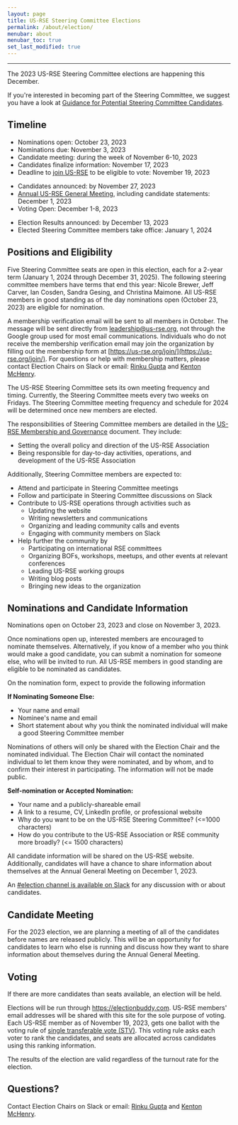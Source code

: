 ```yaml
---
layout: page
title: US-RSE Steering Committee Elections
permalink: /about/election/
menubar: about
menubar_toc: true
set_last_modified: true
---
```

<!--
**The [Election Results](/2022-12-10-election-results/) are in!  Congratulations to Julia Damerow, Rinku Gupta, Kenton McHenry, and Miranda Mundt.**
-->
<hr>

The 2023 US-RSE Steering Committee elections are happening this December.

If you're interested in becoming part of the Steering Committee, we suggest you have a look at [Guidance for Potential Steering Committee Candidates](/2022-07-01-candidate-guidance/).

## Timeline

<!-- * [Nominations open](https://docs.google.com/forms/d/e/1FAIpQLScJcBNhvT0qDGwXgM5qsRbonVQ9TVsutacupXBl_7NJz2zTcw/viewform): October 23, 2023 -->
* Nominations open: October 23, 2023
* Nominations due: November 3, 2023
* Candidate meeting: during the week of November 6-10, 2023
* Candidates finalize information: November 17, 2023
* Deadline to [join US-RSE](/join) to be eligible to vote: November 19, 2023
<!-- * [Candidates announced](/2022-11-18-sc-candidates/): by November 27, 2023 -->
* Candidates announced: by November 27, 2023
* [Annual US-RSE General Meeting](/events/2023/2023-12-AGM/), including candidate statements: December 1, 2023
* Voting Open: December 1-8, 2023
<!-- * [Election Results announced](/2022-12-10-election-results/): by December 13, 2023 -->
* Election Results announced: by December 13, 2023 
* Elected Steering Committee members take office: January 1, 2024

  
## Positions and Eligibility

Five Steering Committee seats are open in this election, each for a 2-year term (January 1, 2024 through December 31, 2025). The following steering committee members have terms that end this year: Nicole Brewer, Jeff Carver, Ian Cosden, Sandra Gesing, and Christina Maimone. 
All US-RSE members in good standing as of the day nominations open (October 23, 2023) are eligible for nomination.

A membership verification email will be sent to all members in October. The message will be sent directly from leadership@us-rse.org, not through the Google group used for most email communications.   Individuals who do not receive the membership verification email may join the organization by filling out the membership form at [https://us-rse.org/join/](https://us-rse.org/join/).  For questions or help with membership matters, please contact Election Chairs on Slack or email: [Rinku Gupta](mailto:rgupta@anl.gov) and [Kenton McHenry](mailto:mchenry@illinois.edu).

The US-RSE Steering Committee sets its own meeting frequency and timing.  Currently, the Steering Committee meets every two weeks on Fridays.  The Steering Committee meeting frequency and schedule for 2024 will be determined once new members are elected.

The responsibilities of Steering Committee members are detailed in the [US-RSE Membership and Governance](https://github.com/USRSE/documents/blob/master/governance.md) document. They include:

* Setting the overall policy and direction of the US-RSE Association
* Being responsible for day-to-day activities, operations, and development of the US-RSE Association

Additionally, Steering Committee members are expected to:

* Attend and participate in Steering Committee meetings
* Follow and participate in Steering Committee discussions on Slack
* Contribute to US-RSE operations through activities such as
  * Updating the website
  * Writing newsletters and communications
  * Organizing and leading community calls and events
  * Engaging with community members on Slack
* Help further the community by
  * Participating on international RSE committees
  * Organizing BOFs, workshops, meetups, and other events at relevant conferences
  * Leading US-RSE working groups
  * Writing blog posts
  * Bringing new ideas to the organization


## Nominations and Candidate Information

<!-- **[Candidate Information is Available](/2022-11-18-sc-candidates/)** -->

Nominations open on October 23, 2023 and close on November 3, 2023. 

Once nominations open up, interested members are encouraged to nominate themselves.
Alternatively, if you know of a member who you think would make a good
candidate, you can submit a nomination 
for someone else, who will be invited to run.  All US-RSE members in good standing are eligible to be nominated as candidates.

<!-- **Nomination Form**

The nomination form can be found [HERE](https://docs.google.com/forms/d/e/1FAIpQLScJcBNhvT0qDGwXgM5qsRbonVQ9TVsutacupXBl_7NJz2zTcw/viewform). Please fill this form for self-nomination OR if you are nominating someone else.

-->

On the nomination form, expect to provide the following information

**If Nominating Someone Else:**
* Your name and email
* Nominee's name and email
* Short statement about why you think the nominated individual will make a good Steering Committee member

Nominations of others will only be shared with the Election Chair and the
nominated individual. The Election Chair will contact the nominated individual
to let them know they were nominated, and by whom, and to confirm their
interest in participating. The information will not be made public.

**Self-nomination or Accepted Nomination:**

* Your name and a publicly-shareable email
* A link to a resume, CV, LinkedIn profile, or professional website
* Why do you want to be on the US-RSE Steering Committee? (<=1000 characters)
* How do you contribute to the US-RSE Association or RSE community more broadly? (<= 1500 characters)

All candidate information will be shared on the US-RSE website.  Additionally, candidates will have a chance to share information about themselves at the Annual General Meeting on December 1, 2023.

An [#election channel is available on Slack](https://usrse.slack.com/archives/C01BC66Q16E) for any discussion with or about candidates.

## Candidate Meeting

For the 2023 election, we are planning a meeting of all of the candidates before names are released publicly.  This will be an opportunity for candidates to learn who else is running and discuss how they want to share information about themselves during the Annual General Meeting.  

## Voting

If there are more candidates than seats available, an election will be held.  

Elections will be run through
https://electionbuddy.com.  US-RSE members' email
addresses will be shared with this site for the sole purpose of voting.  Each
US-RSE member as of November 19, 2023, gets one ballot with the voting rule of
[single transferable vote
(STV)](https://electionbuddy.com/features/voting-systems/stv-voting).  This
voting rule asks each voter to rank the candidates, and seats are allocated
across candidates using this ranking information.  

The results of the election are valid regardless of the turnout rate for the
election.


## Questions?

Contact Election Chairs on Slack or email: [Rinku Gupta](mailto:rgupta@anl.gov) and [Kenton McHenry](mailto:mchenry@illinois.edu).

